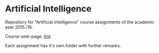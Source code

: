 # Artificial Intelligence
Repository for "Artificial intelligence" course assignments of the academic year 2015./16.

Course web-page: [link](https://www.fer.unizg.hr/predmet/umjint)

Each assignment has it's own folder with further remarks.
